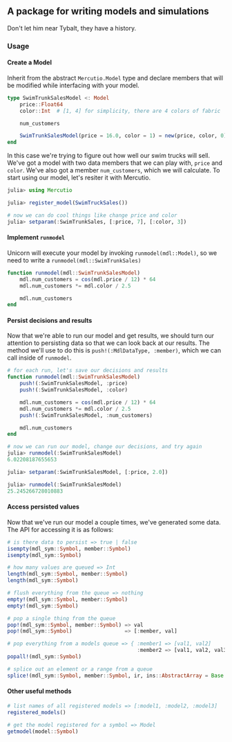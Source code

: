 ## A package for writing models and simulations

Don't let him near Tybalt, they have a history.

### Usage

#### Create a Model

Inherit from the abstract `Mercutio.Model` type and declare members that will be modified while interfacing with your model.

```julia
type SwimTrunkSalesModel <: Model
    price::Float64
    color::Int  # [1, 4] for simplicity, there are 4 colors of fabric

    num_customers

    SwimTrunkSalesModel(price = 16.0, color = 1) = new(price, color, 0)
end
```

In this case we're trying to figure out how well our swim trucks will sell. We've got a model with two data members that we can play with, `price` and `color`. We've also got a member `num_customers`, which we will calculate. To start using our model, let's resiter it with Mercutio.

```julia
julia> using Mercutio

julia> register_model(SwimTruckSales())

# now we can do cool things like change price and color
julia> setparam(:SwimTrunkSales, [:price, 7], [:color, 3])
```


#### Implement `runmodel`

Unicorn will execute your model by invoking `runmodel(mdl::Model)`, so we need to write a `runmodel(mdl::SwimTrunkSales)`

```julia
function runmodel(mdl::SwimTrunkSalesModel)
    mdl.num_customers = cos(mdl.price / 12) * 64
    mdl.num_customers *= mdl.color / 2.5

    mdl.num_customers
end
```


#### Persist decisions and results

Now that we're able to run our model and get results, we should turn our attention to persisting data so that we can look back at our results. The method we'll use to do this is `push!(:MdlDataType, :member)`, which we can call inside of `runmodel`.

```julia
# for each run, let's save our decisions and results
function runmodel(mdl::SwimTrunkSalesModel)
    push!(:SwimTrunkSalesModel, :price)
    push!(:SwimTrunkSalesModel, :color)

    mdl.num_customers = cos(mdl.price / 12) * 64
    mdl.num_customers *= mdl.color / 2.5
    push!(:SwimTrunkSalesModel, :num_customers)

    mdl.num_customers
end
```

```julia
# now we can run our model, change our decisions, and try again
julia> runmodel(:SwimTrunkSalesModel)
6.02208187655653

julia> setparam(:SwimTrunkSalesModel, [:price, 2.0])

julia> runmodel(:SwimTrunkSalesModel)
25.245266728010883

```


#### Access persisted values

Now that we've run our model a couple times, we've generated some data. The API for accessing it is as follows:

```julia
# is there data to persist => true | false
isempty(mdl_sym::Symbol, member::Symbol)
isempty(mdl_sym::Symbol)
```

```julia
# how many values are queued => Int
length(mdl_sym::Symbol, member::Symbol)
length(mdl_sym::Symbol)
```

```julia
# flush everything from the queue => nothing
empty!(mdl_sym::Symbol, member::Symbol)
empty!(mdl_sym::Symbol)
```

```julia
# pop a single thing from the queue
pop!(mdl_sym::Symbol, member::Symbol) => val
pop!(mdl_sym::Symbol)                 => [:member, val]
```

```julia
# pop everything from a models queue => { :member1 => [val1, val2]
                                          :member2 => [val1, val2, val3] }
popall!(mdl_sym::Symbol)
```

```julia
# splice out an element or a range from a queue
splice!(mdl_sym::Symbol, member::Symbol, ir, ins::AbstractArray = Base._default_splice)
```


#### Other useful methods

```julia
# list names of all registered models => [:model1, :model2, :model3]
registered_models()
```

```julia
# get the model registered for a symbol => Model
getmodel(model::Symbol)
```
